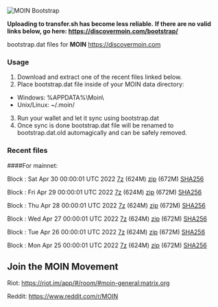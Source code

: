 ![MOIN Bootstrap](https://i.imgur.com/KjM1jMp.jpg)

**Uploading to transfer.sh has become less reliable.**
**If there are no valid links below, go here: https://discovermoin.com/bootstrap/**

bootstrap.dat files for **MOIN** https://discovermoin.com

### Usage

1. Download and extract one of the recent files linked below.
2. Place bootstrap.dat file inside of your MOIN data directory:
 - Windows: %APPDATA%\Moin\
 - Unix/Linux: ~/.moin/
3. Run your wallet and let it sync using bootstrap.dat
4. Once sync is done bootstrap.dat file will be renamed to bootstrap.dat.old automagically and can be safely removed.


### Recent files

####For mainnet:

Block : Sat Apr 30 00:00:01 UTC 2022 [7z](https://transfer.sh/RCrUJK/bootstrap.dat.20220430.7z) (624M) [zip](https://transfer.sh/GGmSBI/bootstrap.dat.20220430.zip) (672M) [SHA256](https://transfer.sh/8aPzmL/sha256.txt)

Block : Fri Apr 29 00:00:01 UTC 2022 [7z](https://transfer.sh/mnQNRH/bootstrap.dat.20220429.7z) (624M) [zip](https://transfer.sh/3lc825/bootstrap.dat.20220429.zip) (672M) [SHA256](https://transfer.sh/gYRfC8/sha256.txt)

Block : Thu Apr 28 00:00:01 UTC 2022 [7z](https://transfer.sh/WDJxoN/bootstrap.dat.20220428.7z) (624M) [zip](https://transfer.sh/wduHMn/bootstrap.dat.20220428.zip) (672M) [SHA256](https://transfer.sh/XSn5RQ/sha256.txt)

Block : Wed Apr 27 00:00:01 UTC 2022 [7z](https://transfer.sh/XbLJxk/bootstrap.dat.20220427.7z) (624M) [zip](https://transfer.sh/O0kfle/bootstrap.dat.20220427.zip) (672M) [SHA256](https://transfer.sh/OSiDuX/sha256.txt)

Block : Tue Apr 26 00:00:01 UTC 2022 [7z](https://transfer.sh/pdUGcL/bootstrap.dat.20220426.7z) (624M) [zip](https://transfer.sh/pSFOl5/bootstrap.dat.20220426.zip) (672M) [SHA256](https://transfer.sh/0ws0WM/sha256.txt)

Block : Mon Apr 25 00:00:01 UTC 2022 [7z](https://transfer.sh/YO5Lm8/bootstrap.dat.20220425.7z) (624M) [zip](https://transfer.sh/8tsWCH/bootstrap.dat.20220425.zip) (672M) [SHA256](https://transfer.sh/wJc20W/sha256.txt)

## Join the MOIN Movement

Riot: https://riot.im/app/#/room/#moin-general:matrix.org

Reddit: https://www.reddit.com/r/MOIN
